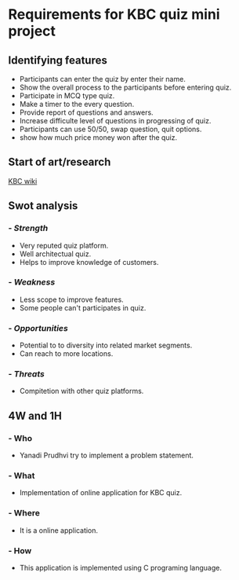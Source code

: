 # Requirements for KBC quiz mini project
## Identifying features
- Participants can enter the quiz by enter their name.
- Show the overall process to the participants before entering quiz.
- Participate in MCQ type quiz.
- Make a timer to the every question.
- Provide report of questions and answers.
- Increase difficulte level of questions in progressing of quiz.
- Participants can use 50/50, swap question, quit options.
- show how much price money won after the quiz.
## Start of art/research
[KBC wiki](https://en.wikipedia.org/wiki/Kaun_Banega_Crorepati)
## Swot analysis
### - *Strength*
- Very reputed quiz platform.
- Well architectual quiz.
- Helps to improve knowledge of customers.
### - *Weakness*
- Less scope to improve features.
- Some people can't participates in quiz.
### - *Opportunities*
- Potential to to diversity into related market segments.
- Can reach to more locations.
### - *Threats*
- Compitetion with other quiz platforms.
## 4W and 1H
### - Who
- Yanadi Prudhvi try to implement a problem statement.
### - What
- Implementation of online application for KBC quiz.
### - Where
- It is a online application.
### - How
- This application is implemented using C programing language.
